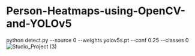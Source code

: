 # Person-Heatmaps-using-OpenCV-and-YOLOv5
python detect.py --source 0 --weights yolov5s.pt --conf 0.25 --classes 0
![Studio_Project (3)](https://user-images.githubusercontent.com/97873271/234354233-60ae1238-9fbc-497b-af0a-bb63b85fe2a6.gif)
